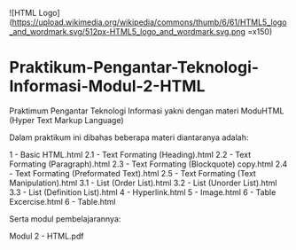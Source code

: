 ![HTML Logo](https://upload.wikimedia.org/wikipedia/commons/thumb/6/61/HTML5_logo_and_wordmark.svg/512px-HTML5_logo_and_wordmark.svg.png =x150)
# Praktikum-Pengantar-Teknologi-Informasi-Modul-2-HTML
Praktimum Pengantar Teknologi Informasi yakni dengan materi ModuHTML (Hyper Text Markup Language)

Dalam praktikum ini dibahas beberapa materi diantaranya adalah:

1 - Basic HTML.html
2.1 - Text Formating (Heading).html
2.2 - Text Formating (Paragraph).html
2.3 - Text Formating (Blockquote) copy.html
2.4 - Text Formating (Preformated Text).html
2.5 - Text Formating (Text Manipulation).html
3.1 - List (Order List).html
3.2 - List (Unorder List).html
3.3 - List (Definition List).html
4 - Hyperlink.html
5 - Image.html
6 - Table Excercise.html
6 - Table.html

Serta modul pembelajarannya:

Modul 2 -  HTML.pdf